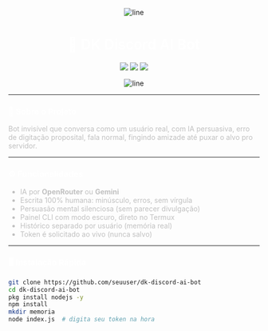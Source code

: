 <!-- Header Slim -->
<p align="center">
  <img src="https://via.placeholder.com/200x10/1a1a1a/333333?text=" alt="line" />
</p>

<h1 align="center" style="color:#fff;font-weight:600">
  🧠 DK Discord AI Bot
</h1>

<p align="center">
  <img src="https://img.shields.io/badge/status-ONLINE-2f3136?style=flat-square&color=4caf50" />
  <img src="https://img.shields.io/badge/model-openrouter_|_gemini-2f3136?style=flat-square&color=7c4dff" />
  <img src="https://img.shields.io/badge/mode-selfbot-2f3136?style=flat-square&color=03a9f4" />
</p>

<p align="center">
  <img src="https://via.placeholder.com/200x10/1a1a1a/333333?text=" alt="line" />
</p>

---

<h3 style="color:#fff;">🧩 Sobre o Projeto</h3>

<p align="left" style="color:#c0c0c0">
Bot invisível que conversa como um usuário real, com IA persuasiva, erro de digitação proposital, fala normal, fingindo amizade até puxar o alvo pro servidor.
</p>

---

<h3 style="color:#fff;">⚙️ Funcionalidades</h3>

<ul style="color:#c0c0c0">
  <li>IA por <strong>OpenRouter</strong> ou <strong>Gemini</strong></li>
  <li>Escrita 100% humana: minúsculo, erros, sem vírgula</li>
  <li>Persuasão mental silenciosa (sem parecer divulgação)</li>
  <li>Painel CLI com modo escuro, direto no Termux</li>
  <li>Histórico separado por usuário (memória real)</li>
  <li>Token é solicitado ao vivo (nunca salvo)</li>
</ul>

---

<h3 style="color:#fff;">🖥️ Instalação Rápida</h3>

```bash
git clone https://github.com/seuuser/dk-discord-ai-bot
cd dk-discord-ai-bot
pkg install nodejs -y
npm install
mkdir memoria
node index.js  # digita seu token na hora
